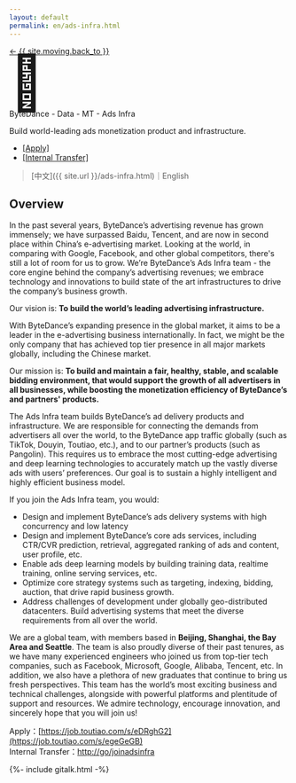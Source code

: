 ```yaml
---
layout: default
permalink: en/ads-infra.html
---
```


<style>

.busuanzi_container_page {
  float: right;
}

.busuanzi_container_page  > #busuanzi_container_page_pv {
  visibility: hidden;
}

.busuanzi_container_page:hover > #busuanzi_container_page_pv {
  visibility: visible;
}

</style>

<div class="about-page">
  <head>
    <title>Welcome to Ads Infra!</title>
  </head>
  <div class="post-back">
    <a class="black-link" href="{{ site.url | relative_url }}"> ← {{ site.moving.back_to }} </a>
    <span class="busuanzi_container_page">
      <span id="busuanzi_container_page_pv">
        <span id="busuanzi_value_page_pv"></span> View
      </span>
    </span>
  </div>
  <div class="about-header">
    <div class="about-avatar" style="font-size: 6rem; line-height: 1">🎯</div>
    <div class="about-info">
      <div class="about-your-name">
        ByteDance - Data - MT - Ads Infra
      </div>
      <p class="about-description">
        Build world-leading ads monetization product and infrastructure.
      </p>
      <ul class="social-media-list">
        <li>
          <a
            class="black-link"
            href="https://job.toutiao.com/s/egeGeGB"
            >[Apply]</a>
        </li>
        <li>
          <a
            class="black-link"
            href="http://go/joinadsinfra"
            >[Internal Transfer]</a>
        </li>
      </ul>
    </div>
  </div>

<div class="about-content e-content" itemprop="articleBody" markdown="1">

> [中文]({{ site.url }}/ads-infra.html)｜English


## Overview

In the past several years, ByteDance’s advertising revenue has grown immensely; we have surpassed Baidu, Tencent, and are now in second place within China’s e-advertising market. Looking at the world, in comparing with Google, Facebook, and other global competitors, there's still a lot of room for us to grow. We’re ByteDance’s Ads Infra team - the core engine behind the company’s advertising revenues; we embrace technology and innovations to build state of the art infrastructures to drive the company’s business growth. 
 
Our vision is: **To build the world’s leading advertising infrastructure.**
 
With ByteDance’s expanding presence in the global market, it aims to be a leader in the e-advertising business internationally. In fact, we might be the only company that has achieved top tier presence in all major markets globally, including the Chinese market.
 
Our mission is: **To build and maintain a fair, healthy, stable, and scalable bidding environment, that would support the growth of all advertisers in all businesses, while boosting the monetization efficiency of ByteDance’s and partners' products.**
 
The Ads Infra team builds ByteDance’s ad delivery products and infrastructure. We are responsible for connecting the demands from advertisers all over the world, to the ByteDance app traffic globally (such as TikTok, Douyin, Toutiao, etc.), and to our partner’s products (such as Pangolin). This requires us to embrace the most cutting-edge advertising and deep learning technologies to accurately match up the vastly diverse ads with users’ preferences. Our goal is to sustain a highly intelligent and highly efficient business model.
 
If you join the Ads Infra team, you would:
- Design and implement ByteDance’s ads delivery systems with high concurrency and low latency
- Design and implement ByteDance’s core ads services, including CTR/CVR prediction, retrieval, aggregated ranking of ads and content, user profile, etc.
- Enable ads deep learning models by building training data, realtime training, online serving  services, etc. 
- Optimize core strategy systems such as targeting, indexing, bidding, auction, that drive rapid business growth.
- Address challenges of development under globally geo-distributed datacenters. Build advertising systems that meet the diverse requirements from all over the world.  
 
We are a global team, with members based in **Beijing, Shanghai, the Bay Area and Seattle**. The team is also proudly diverse of their past tenures, as we have many experienced engineers who joined us from top-tier tech companies, such as Facebook, Microsoft, Google, Alibaba, Tencent, etc. In addition, we also have a plethora of new graduates that continue to bring us fresh perspectives. This team has the world’s most exciting business and technical challenges, alongside with powerful platforms and plentitude of support and resources. We admire technology, encourage innovation, and sincerely hope that you will join us!

Apply：[https://job.toutiao.com/s/eDRghG2](https://job.toutiao.com/s/egeGeGB)  
Internal Transfer：[http://go/joinadsinfra](http://go/joinadsinfra)

  </div>
</div>

{%- include gitalk.html -%}
